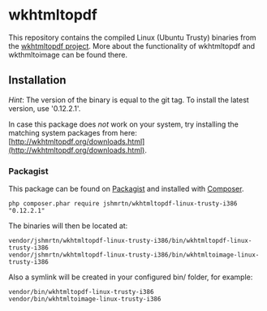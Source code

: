 wkhtmltopdf
================

This repository contains the compiled Linux (Ubuntu Trusty) binaries from the [wkhtmltopdf project](http://wkhtmltopdf.org/).
More about the functionality of wkhtmltopdf and wkthmltoimage can be found there.

## Installation

_Hint_:
The version of the binary is equal to the git tag.
To install the latest version, use '0.12.2.1'.

In case this package does _not_ work on your system, try installing the matching system packages from here: [http://wkhtmltopdf.org/downloads.html](http://wkhtmltopdf.org/downloads.html).

### Packagist

This package can be found on [Packagist](http://packagist.org) and installed with [Composer](https://getcomposer.org/).

    php composer.phar require jshmrtn/wkhtmltopdf-linux-trusty-i386 "0.12.2.1"

The binaries will then be located at:

    vendor/jshmrtn/wkhtmltopdf-linux-trusty-i386/bin/wkhtmltopdf-linux-trusty-i386
    vendor/jshmrtn/wkhtmltopdf-linux-trusty-i386/bin/wkhtmltoimage-linux-trusty-i386

Also a symlink will be created in your configured bin/ folder, for example:

    vendor/bin/wkhtmltopdf-linux-trusty-i386
    vendor/bin/wkhtmltoimage-linux-trusty-i386

